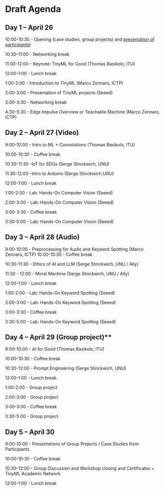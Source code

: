 # Draft Agenda

## **Day 1 – April 26**

10:00-10:30 - Opening (case studies, group projects) and [presentation of participants](https://padlet.com/marcozennaro/ictp-unu-workshop-on-tinyml-for-sustainable-development-7n4fxbg8eu6xsg5g)) 

10:30-11:00 - Networking break

11:00-12:00 - Keynote: TinyML for Good (Thomas Basikolo, ITU) 

12:00-1:00 - Lunch break

1:00-2:00 - Introduction to TinyML (Marco Zennaro, ICTP)

2:00-3:00 - Presentation of TinyML projects (Seeed)

3:00-3:30 - Networking break

4:30-5:30  - Edge Impulse Overview or Teachable Machine (Marco Zennaro, ICTP)

## Day 2 – April 27 (Video)

9:00-10:00 - Intro to ML + Convolutions (Thomas Basikolo, ITU)

10:00-10:30 - Coffee break

10:30-11:30 -IoT for SDGs (Serge Stinckwich, UNU) 

11:30-12:00 -Intro to Arduino (Serge Stinckwich,UNU)

12:00-1:00 - Lunch break

1:00-2:00 - Lab: Hands-On Computer Vision (Seeed)

2:00-3:00 - Lab: Hands-On Computer Vision (Seeed)

3:00-3:30 - Coffee break

3:30-5:00 - Lab: Hands-On Computer Vision (Seeed)

## Day 3 – April 28 (Audio)

9:00-10:00 - Preprocessing for Audio and Keyword Spotting (Marco Zennaro, ICTP)
10:00-10:30 - Coffee break

10:30-11:30 - Ethics of AI and LLM (Serge Stinckwich, UNU / Ally)

11:30 - 12:00 - Moral Machine (Serge Stinckwich, UNU / Ally)

12:00-1:00 - Lunch break

1:00-2:00 - Lab: Hands-On Keyword Spotting (Seeed)

2:00-3:00 - Lab: Hands-On Keyword Spotting  (Seeed)

3:00-3:30 - Coffee break

3:30-5:00 - Lab: Hands-On Keyword Spotting  (Seeed)

## Day 4 – April 29 (Group project)**

9:00-10:00 -  AI for Good (Thomas Basikolo, ITU)

10:00-10:30 - Coffee break

10:30-12:00 - Prompt Engineering (Serge Stinckwich, UNU) 

12:00-1:00 - Lunch break

1:00-2:00 - Group project

2:00-3:00 - Group project

3:00-3:30 - Coffee break

3:30-5:00 - Group project

## Day 5 – April 30

9:00-10:00 - Presentations of Group Projects / Case Studies from Participants

10:00-10:30 - Coffee break

10:30-12:00 - Group Discussion and Workshop closing and Certificates + TinyML Academic Network

12:00-1:00 - Lunch break
